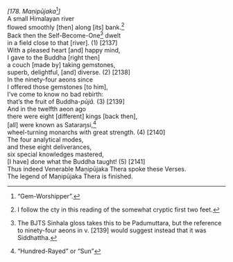*\[178. Maṇipūjaka*[^1]*\]*  
A small Himalayan river  
flowed smoothly \[then\] along \[its\] bank.[^2]  
Back then the Self-Become-One[^3] dwelt  
in a field close to that \[river\]. (1) \[2137\]  
With a pleased heart \[and\] happy mind,  
I gave to the Buddha \[right then\]  
a couch \[made by\] taking gemstones,  
superb, delightful, \[and\] diverse. (2) \[2138\]  
In the ninety-four aeons since  
I offered those gemstones \[to him\],  
I’ve come to know no bad rebirth:  
that’s the fruit of Buddha-*pūjā.* (3) \[2139\]  
And in the twelfth aeon ago  
there were eight \[different\] kings \[back then\],  
\[all\] were known as Sataraŋsi,[^4]  
wheel-turning monarchs with great strength. (4) \[2140\]  
The four analytical modes,  
and these eight deliverances,  
six special knowledges mastered,  
\[I have\] done what the Buddha taught! (5) \[2141\]  
Thus indeed Venerable Maṇipūjaka Thera spoke these Verses.  
The legend of Maṇipūjaka Thera is finished.  
[^1]: “Gem-Worshipper”.  
[^2]: I follow the cty in this reading of the somewhat cryptic first two
    feet.  
[^3]: The BJTS Sinhala gloss takes this to be Padumuttara, but the
    reference to ninety-four aeons in v. \[2139\] would suggest instead
    that it was Siddhattha.  
[^4]: “Hundred-Rayed” or “Sun”
